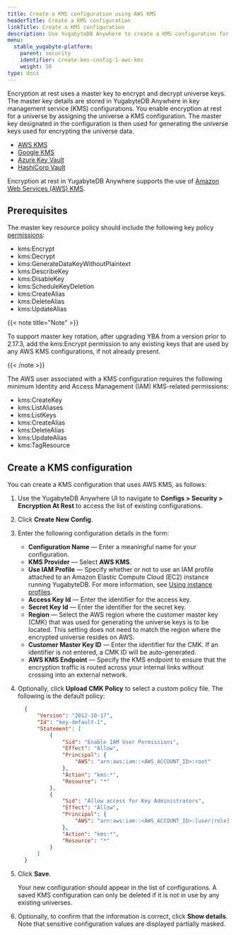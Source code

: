 ```yaml
---
title: Create a KMS configuration using AWS KMS
headerTitle: Create a KMS configuration
linkTitle: Create a KMS configuration
description: Use YugabyteDB Anywhere to create a KMS configuration for Amazon Web Services (AWS) KMS.
menu:
  stable_yugabyte-platform:
    parent: security
    identifier: create-kms-config-1-aws-kms
    weight: 50
type: docs
---
```


Encryption at rest uses a master key to encrypt and decrypt universe keys. The master key details are stored in YugabyteDB Anywhere in key management service (KMS) configurations. You enable encryption at rest for a universe by assigning the universe a KMS configuration. The master key designated in the configuration is then used for generating the universe keys used for encrypting the universe data.

<ul class="nav nav-tabs-alt nav-tabs-yb">
  <li >
    <a href="../aws-kms/" class="nav-link active">
      <i class="fa-brands fa-aws" aria-hidden="true"></i>
      AWS KMS
    </a>
  </li>
  <li >
    <a href="../google-kms/" class="nav-link">
      <i class="fa-brands fa-google" aria-hidden="true"></i>
      Google KMS
    </a>
  </li>

  <li >
    <a href="../azure-kms/" class="nav-link">
      <i class="icon-azure" aria-hidden="true"></i>
      Azure Key Vault
    </a>
  </li>

  <li >
    <a href="../hashicorp-kms/" class="nav-link">
      <i class="icon-postgres" aria-hidden="true"></i>
      HashiCorp Vault
    </a>
  </li>

</ul>

Encryption at rest in YugabyteDB Anywhere supports the use of [Amazon Web Services (AWS) KMS](https://aws.amazon.com/kms/).

## Prerequisites

The master key resource policy should include the following key policy [permissions](https://docs.aws.amazon.com/kms/latest/developerguide/kms-api-permissions-reference.html):

- kms:Encrypt
- kms:Decrypt
- kms:GenerateDataKeyWithoutPlaintext
- kms:DescribeKey
- kms:DisableKey
- kms:ScheduleKeyDeletion
- kms:CreateAlias
- kms:DeleteAlias
- kms:UpdateAlias

{{< note title="Note" >}}

To support master key rotation, after upgrading YBA from a version prior to 2.17.3, add the kms:Encrypt permission to any existing keys that are used by any AWS KMS configurations, if not already present.

{{< /note >}}

The AWS user associated with a KMS configuration requires the following minimum Identity and Access Management (IAM) KMS-related permissions:

- kms:CreateKey
- kms:ListAliases
- kms:ListKeys
- kms:CreateAlias
- kms:DeleteAlias
- kms:UpdateAlias
- kms:TagResource

## Create a KMS configuration

You can create a KMS configuration that uses AWS KMS, as follows:

1. Use the YugabyteDB Anywhere UI to navigate to **Configs > Security > Encryption At Rest** to access the list of existing configurations.

1. Click **Create New Config**.

1. Enter the following configuration details in the form:

    - **Configuration Name** — Enter a meaningful name for your configuration.
    - **KMS Provider** — Select **AWS KMS**.
    - **Use IAM Profile** — Specify whether or not to use an IAM profile attached to an Amazon Elastic Compute Cloud (EC2) instance running YugabyteDB. For more information, see [Using instance profiles](https://docs.aws.amazon.com/IAM/latest/UserGuide/id_roles_use_switch-role-ec2_instance-profiles.html).
    - **Access Key Id** — Enter the identifier for the access key.
    - **Secret Key Id** — Enter the identifier for the secret key.
    - **Region** — Select the AWS region where the customer master key (CMK) that was used for generating the universe keys is to be located. This setting does not need to match the region where the encrypted universe resides on AWS.
    - **Customer Master Key ID** — Enter the identifier for the CMK. If an identifier is not entered, a CMK ID will be auto-generated.
    - **AWS KMS Endpoint** — Specify the KMS endpoint to ensure that the encryption traffic is routed across your internal links without crossing into an external network.

1. Optionally, click **Upload CMK Policy** to select a custom policy file. The following is the default policy:

    ```json
      {
          "Version": "2012-10-17",
          "Id": "key-default-1",
          "Statement": [
              {
                  "Sid": "Enable IAM User Permissions",
                  "Effect": "Allow",
                  "Principal": {
                      "AWS": "arn:aws:iam::<AWS_ACCOUNT_ID>:root"
                  },
                  "Action": "kms:*",
                  "Resource": "*"
              },
              {
                  "Sid": "Allow access for Key Administrators",
                  "Effect": "Allow",
                  "Principal": {
                      "AWS": "arn:aws:iam::<AWS_ACCOUNT_ID>:[user|role]{1}/[<USER_NAME>|<ROLE_NAME>]{1}"
                  },
                  "Action": "kms:*",
                  "Resource": "*"
              }
          ]
      }
    ```

1. Click **Save**.

    Your new configuration should appear in the list of configurations. A saved KMS configuration can only be deleted if it is not in use by any existing universes.

1. Optionally, to confirm that the information is correct, click **Show details**. Note that sensitive configuration values are displayed partially masked.
